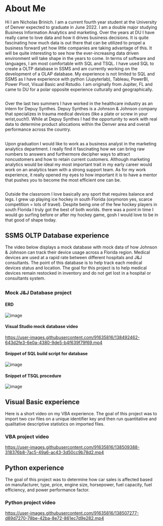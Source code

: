 # About Me
Hi I am Nicholas Brinich. I am a current fourth year student at the University of Denver expected to graduate in June 2022. I am a double major studying Business Information Analytics and marketing. Over the years at DU I have really came to love data and how it drives business decisions. It is quite fascinating how much data is out there that can be utilized to propel a business forward yet how little companies are taking advantage of this. It will be quite interesting to see how the ever-increasing data driven environment will take shape in the years to come. In terms of software and languages, I am most comfortable with SQL and TSQL. I have used SQL to create a OLTP database in SSMS and am currently working on the development of a OLAP database. My experience is not limited to SQL and SSMS as I have experience with python (Jupyterlab), Tableau, PowerBI, Power Pivot, Visual Basic and Rstudio. I am originally from Jupiter, FL and came to DU for a polar opposite experience culturally and geographically.
##
Over the last two summers I have worked in the healthcare industry as an intern for Depuy Synthes. Depuy Synthes is a Johnson & Johnson company that specializes in trauma medical devices (like a plate or screw in your wrist,ouch!). While at Depuy Synthes I had the opportunity to work with real data to determine product allocations within the Denver area and overall performance across the country.
##
Upon graduation I would like to work as a business analyst in the marketing analytics department. I really find it fascinating how we can bring raw numbers to answers and furthermore decipher ways to attract noncustomers and how to retain current customers. Although marketing analytics would be ideal my most important trait in my early career would work on an analytics team with a strong support team. As for my work experience, it really opened my eyes to how important it is to have a mentor that pushes you to become the most efficient one can be. 
##
Outside the classroom I love basically any sport that requires balance and legs. I grew up playing ice hockey in south Florida (oxymoron yes, scarce competition = lots of travel). Despite being one of the few hockey players in south Florida I truly got the best of both worlds. there was a point in time I would go surfing before or after my hockey game, gosh I would love to be in that good of shape today.

## SSMS OLTP Database experience
The video below displays a mock database with mock data of how Johnson & Johnson can track their device usage across a Florida region. Medical devices are used at a rapid rate between different hospitals and J&J consultants. The point of this database is to help track each medical devices status and location. The goal for this project is to help medical devices remain restocked in inventory and do not get lost in a hospital or consultants system. 
##
### Mock J&J Database project
#### ERD
![image](https://user-images.githubusercontent.com/91635816/138492400-54200470-884a-424e-a419-d2c9e2e7f76b.png)
#### Visual Studio mock database video
https://user-images.githubusercontent.com/91635816/138492462-643d2fe3-6e0a-4380-9de5-b4f639f79f69.mp4

#### Snippet of SQL build script for database
![image](https://user-images.githubusercontent.com/91635816/138512489-310a4874-2fad-49e9-90ca-e3e058603d4b.png)

#### Snippet of TSQL procedure
![image](https://user-images.githubusercontent.com/91635816/138513897-11b0662a-13ed-4193-8a8d-467d8b07053f.png)

## Visual Basic experience
Here is a short video on my VBA experience. The goal of this project was to import two csv files on a unique identifier key and then run quantitative and qualitative descriptive statistics on imported files. 

### VBA project video
https://user-images.githubusercontent.com/91635816/138509388-318376b8-7ac5-49a6-ac43-3d50cc9b78d2.mp4


## Python experience
The goal of this project was to determine how car sales is affected based on manufacturer, type, price, engine size, horsepower, fuel capacity, fuel efficiency, and power performance factor. 
### Python project video 
https://user-images.githubusercontent.com/91635816/138507277-d89d7270-78be-42ba-8e72-861ec7d9e282.mp4






